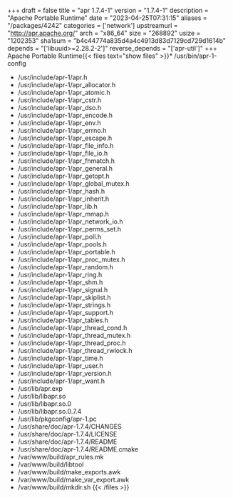 +++
draft = false
title = "apr 1.7.4-1"
version = "1.7.4-1"
description = "Apache Portable Runtime"
date = "2023-04-25T07:31:15"
aliases = "/packages/4242"
categories = ['network']
upstreamurl = "http://apr.apache.org/"
arch = "x86_64"
size = "268892"
usize = "1202353"
sha1sum = "b4c44774a835d4a4c4913d83d7129cd729d1614b"
depends = "['libuuid>=2.28.2-2']"
reverse_depends = "['apr-util']"
+++
Apache Portable Runtime{{< files text="show files" >}}* /usr/bin/apr-1-config
* /usr/include/apr-1/apr.h
* /usr/include/apr-1/apr_allocator.h
* /usr/include/apr-1/apr_atomic.h
* /usr/include/apr-1/apr_cstr.h
* /usr/include/apr-1/apr_dso.h
* /usr/include/apr-1/apr_encode.h
* /usr/include/apr-1/apr_env.h
* /usr/include/apr-1/apr_errno.h
* /usr/include/apr-1/apr_escape.h
* /usr/include/apr-1/apr_file_info.h
* /usr/include/apr-1/apr_file_io.h
* /usr/include/apr-1/apr_fnmatch.h
* /usr/include/apr-1/apr_general.h
* /usr/include/apr-1/apr_getopt.h
* /usr/include/apr-1/apr_global_mutex.h
* /usr/include/apr-1/apr_hash.h
* /usr/include/apr-1/apr_inherit.h
* /usr/include/apr-1/apr_lib.h
* /usr/include/apr-1/apr_mmap.h
* /usr/include/apr-1/apr_network_io.h
* /usr/include/apr-1/apr_perms_set.h
* /usr/include/apr-1/apr_poll.h
* /usr/include/apr-1/apr_pools.h
* /usr/include/apr-1/apr_portable.h
* /usr/include/apr-1/apr_proc_mutex.h
* /usr/include/apr-1/apr_random.h
* /usr/include/apr-1/apr_ring.h
* /usr/include/apr-1/apr_shm.h
* /usr/include/apr-1/apr_signal.h
* /usr/include/apr-1/apr_skiplist.h
* /usr/include/apr-1/apr_strings.h
* /usr/include/apr-1/apr_support.h
* /usr/include/apr-1/apr_tables.h
* /usr/include/apr-1/apr_thread_cond.h
* /usr/include/apr-1/apr_thread_mutex.h
* /usr/include/apr-1/apr_thread_proc.h
* /usr/include/apr-1/apr_thread_rwlock.h
* /usr/include/apr-1/apr_time.h
* /usr/include/apr-1/apr_user.h
* /usr/include/apr-1/apr_version.h
* /usr/include/apr-1/apr_want.h
* /usr/lib/apr.exp
* /usr/lib/libapr.so
* /usr/lib/libapr.so.0
* /usr/lib/libapr.so.0.7.4
* /usr/lib/pkgconfig/apr-1.pc
* /usr/share/doc/apr-1.7.4/CHANGES
* /usr/share/doc/apr-1.7.4/LICENSE
* /usr/share/doc/apr-1.7.4/README
* /usr/share/doc/apr-1.7.4/README.cmake
* /var/www/build/apr_rules.mk
* /var/www/build/libtool
* /var/www/build/make_exports.awk
* /var/www/build/make_var_export.awk
* /var/www/build/mkdir.sh
{{< /files >}}